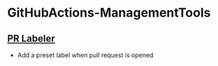 # GitHubActions-ManagementTools
## [PR Labeler](https://github.com/kanata-hina/GitHubActions-ManagementTools/blob/master/PR/pr_labeler.yml)
- Add a preset label when pull request is opened